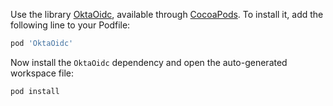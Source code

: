 Use the library [OktaOidc](https://github.com/okta/okta-oidc-ios), available through [CocoaPods](http://cocoapods.org/pods/OktaOidc). To install it, add the following line to your Podfile:

```ruby
pod 'OktaOidc'
```

Now install the `OktaOidc` dependency and open the auto-generated workspace file:

```bash
pod install
```
